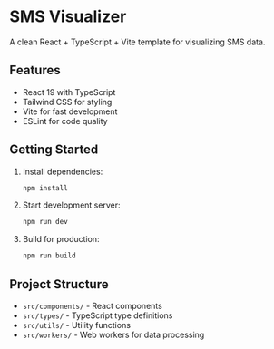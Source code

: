 # SMS Visualizer

A clean React + TypeScript + Vite template for visualizing SMS data.

## Features

- React 19 with TypeScript
- Tailwind CSS for styling
- Vite for fast development
- ESLint for code quality

## Getting Started

1. Install dependencies:
   ```bash
   npm install
   ```

2. Start development server:
   ```bash
   npm run dev
   ```

3. Build for production:
   ```bash
   npm run build
   ```

## Project Structure

- `src/components/` - React components
- `src/types/` - TypeScript type definitions
- `src/utils/` - Utility functions
- `src/workers/` - Web workers for data processing
